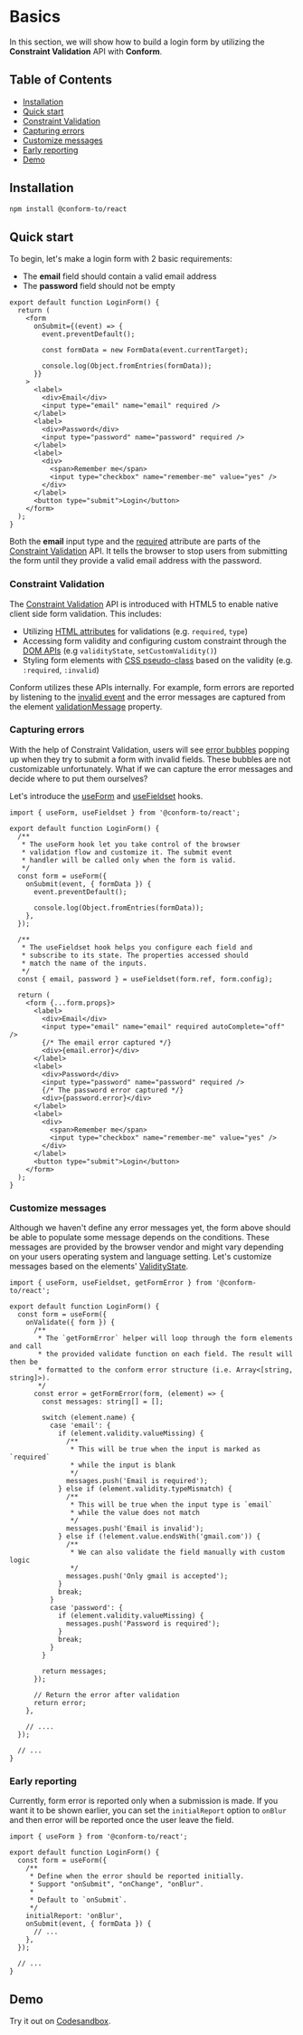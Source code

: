 # Basics

In this section, we will show how to build a login form by utilizing the **Constraint Validation** API with **Conform**.

<!-- aside -->

## Table of Contents

- [Installation](#installation)
- [Quick start](#quick-start)
- [Constraint Validation](#constraint-validation)
- [Capturing errors](#capturing-errors)
- [Customize messages](#customize-messages)
- [Early reporting](#early-reporting)
- [Demo](#demo)

<!-- /aside -->

## Installation

```sh
npm install @conform-to/react
```

## Quick start

To begin, let's make a login form with 2 basic requirements:

- The **email** field should contain a valid email address
- The **password** field should not be empty

```tsx
export default function LoginForm() {
  return (
    <form
      onSubmit={(event) => {
        event.preventDefault();

        const formData = new FormData(event.currentTarget);

        console.log(Object.fromEntries(formData));
      }}
    >
      <label>
        <div>Email</div>
        <input type="email" name="email" required />
      </label>
      <label>
        <div>Password</div>
        <input type="password" name="password" required />
      </label>
      <label>
        <div>
          <span>Remember me</span>
          <input type="checkbox" name="remember-me" value="yes" />
        </div>
      </label>
      <button type="submit">Login</button>
    </form>
  );
}
```

Both the **email** input type and the [required](https://developer.mozilla.org/en-US/docs/Web/HTML/Attributes/required) attribute are parts of the [Constraint Validation](#constraint-validation) API. It tells the browser to stop users from submitting the form until they provide a valid email address with the password.

### Constraint Validation

The [Constraint Validation](https://caniuse.com/constraint-validation) API is introduced with HTML5 to enable native client side form validation. This includes:

- Utilizing [HTML attributes](https://developer.mozilla.org/en-US/docs/Web/Guide/HTML/Constraint_validation#validation-related_attributes) for validations (e.g. `required`, `type`)
- Accessing form validity and configuring custom constraint through the [DOM APIs](https://developer.mozilla.org/en-US/docs/Web/API/Constraint_validation#extensions_to_other_interfaces) (e.g `validityState`, `setCustomValidity()`)
- Styling form elements with [CSS pseudo-class](https://developer.mozilla.org/en-US/docs/Learn/Forms/Form_validation#the_constraint_validation_api) based on the validity (e.g. `:required`, `:invalid`)

Conform utilizes these APIs internally. For example, form errors are reported by listening to the [invalid event](https://developer.mozilla.org/en-US/docs/Web/API/HTMLInputElement/invalid_event) and the error messages are captured from the element [validationMessage](https://developer.mozilla.org/en-US/docs/Web/API/HTMLObjectElement/validationMessage) property.

### Capturing errors

With the help of Constraint Validation, users will see [error bubbles](https://codesandbox.io/s/cocky-fermi-zwjort?file=/src/App.js) popping up when they try to submit a form with invalid fields. These bubbles are not customizable unfortunately. What if we can capture the error messages and decide where to put them ourselves?

Let's introduce the [useForm](/packages/conform-react/README.md#useform) and [useFieldset](/packages/conform-react/README.md#usefieldset) hooks.

```tsx
import { useForm, useFieldset } from '@conform-to/react';

export default function LoginForm() {
  /**
   * The useForm hook let you take control of the browser
   * validation flow and customize it. The submit event
   * handler will be called only when the form is valid.
   */
  const form = useForm({
    onSubmit(event, { formData }) {
      event.preventDefault();

      console.log(Object.fromEntries(formData));
    },
  });

  /**
   * The useFieldset hook helps you configure each field and
   * subscribe to its state. The properties accessed should
   * match the name of the inputs.
   */
  const { email, password } = useFieldset(form.ref, form.config);

  return (
    <form {...form.props}>
      <label>
        <div>Email</div>
        <input type="email" name="email" required autoComplete="off" />
        {/* The email error captured */}
        <div>{email.error}</div>
      </label>
      <label>
        <div>Password</div>
        <input type="password" name="password" required />
        {/* The password error captured */}
        <div>{password.error}</div>
      </label>
      <label>
        <div>
          <span>Remember me</span>
          <input type="checkbox" name="remember-me" value="yes" />
        </div>
      </label>
      <button type="submit">Login</button>
    </form>
  );
}
```

### Customize messages

Although we haven't define any error messages yet, the form above should be able to populate some message depends on the conditions. These messages are provided by the browser vendor and might vary depending on your users operating system and language setting. Let's customize messages based on the elements' [ValidityState](https://developer.mozilla.org/en-US/docs/Web/API/ValidityState).

```tsx
import { useForm, useFieldset, getFormError } from '@conform-to/react';

export default function LoginForm() {
  const form = useForm({
    onValidate({ form }) {
      /**
       * The `getFormError` helper will loop through the form elements and call
       * the provided validate function on each field. The result will then be
       * formatted to the conform error structure (i.e. Array<[string, string]>).
       */
      const error = getFormError(form, (element) => {
        const messages: string[] = [];

        switch (element.name) {
          case 'email': {
            if (element.validity.valueMissing) {
              /**
               * This will be true when the input is marked as `required`
               * while the input is blank
               */
              messages.push('Email is required');
            } else if (element.validity.typeMismatch) {
              /**
               * This will be true when the input type is `email`
               * while the value does not match
               */
              messages.push('Email is invalid');
            } else if (!element.value.endsWith('gmail.com')) {
              /**
               * We can also validate the field manually with custom logic
               */
              messages.push('Only gmail is accepted');
            }
            break;
          }
          case 'password': {
            if (element.validity.valueMissing) {
              messages.push('Password is required');
            }
            break;
          }
        }

        return messages;
      });

      // Return the error after validation
      return error;
    },

    // ....
  });

  // ...
}
```

### Early reporting

Currently, form error is reported only when a submission is made. If you want it to be shown earlier, you can set the `initialReport` option to `onBlur` and then error will be reported once the user leave the field.

```tsx
import { useForm } from '@conform-to/react';

export default function LoginForm() {
  const form = useForm({
    /**
     * Define when the error should be reported initially.
     * Support "onSubmit", "onChange", "onBlur".
     *
     * Default to `onSubmit`.
     */
    initialReport: 'onBlur',
    onSubmit(event, { formData }) {
      // ...
    },
  });

  // ...
}
```

## Demo

<!-- sandbox title="Login form demo" src="/examples/basic" -->

Try it out on [Codesandbox](https://codesandbox.io/s/github/edmundhung/conform/tree/main/examples/basic).

<!-- /sandbox -->
